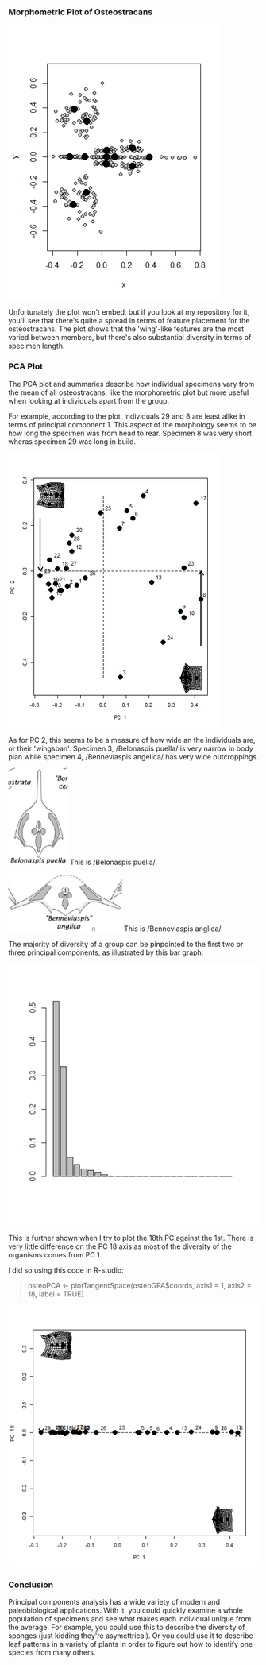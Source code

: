 ### Morphometric Plot of Osteostracans

![Image of Morphometrics](https://github.com/Connorzilla/WWUAdvancedPaleo/blob/master/Osteostracans%20Plot.png)

Unfortunately the plot won't embed, but if you look at my repository for it, you'll see that there's quite a spread in terms of feature placement for the osteostracans. The plot shows that the 'wing'-like features are the most varied between members, but there's also substantial diversity in terms of specimen length. 

### PCA Plot

The PCA plot and summaries describe how individual specimens vary from the mean of all osteostracans, like the morphometric plot but more useful when looking at individuals apart from the group. 

For example, according to the plot, individuals 29 and 8 are least alike in terms of principal component 1. This aspect of the morphology seems to be how long the specimen was from head to rear. Specimen 8 was very short wheras specimen 29 was long in build.

![Image of PCA Plot](https://github.com/Connorzilla/WWUAdvancedPaleo/blob/master/OsteostracansPCAPlot.png)

As for PC 2, this seems to be a measure of how wide an the individuals are, or their 'wingspan'. Specimen 3, /Belonaspis puella/ is very narrow in body plan while specimen 4, /Benneviaspis angelica/ has very wide outcroppings. 

![Image of Belonaspis](https://github.com/Connorzilla/WWUAdvancedPaleo/blob/master/Belonaspis_puella.png)
This is /Belonaspis puella/.

![Image of Benneviaspis](https://github.com/Connorzilla/WWUAdvancedPaleo/blob/master/Benneviaspis_anglica.png)
This is /Benneviaspis anglica/.

The majority of diversity of a group can be pinpointed to the first two or three principal components, as illustrated by this bar graph:

![Image of Bar Graph](https://github.com/Connorzilla/WWUAdvancedPaleo/blob/master/RplotofOSteostracans.png)

This is further shown when I try to plot the 18th PC against the 1st. There is very little difference on the PC 18 axis as most of the diversity of the organisms comes from PC 1. 

I did so using this code in R-studio:
>osteoPCA <- plotTangentSpace(osteoGPA$coords, axis1 = 1, axis2 = 18, label = TRUE)

![Image of PC1 vs PC18](https://github.com/Connorzilla/WWUAdvancedPaleo/blob/master/PC1andPC18Graph.png)

### Conclusion
Principal components analysis has a wide variety of modern and paleobiological applications. With it, you could quickly examine a whole population of specimens and see what makes each individual unique from the average. For example, you could use this to describe the diversity of sponges (just kidding they're asymettrical). Or you could use it to describe leaf patterns in a variety of plants in order to figure out how to identify one species from many others. 
